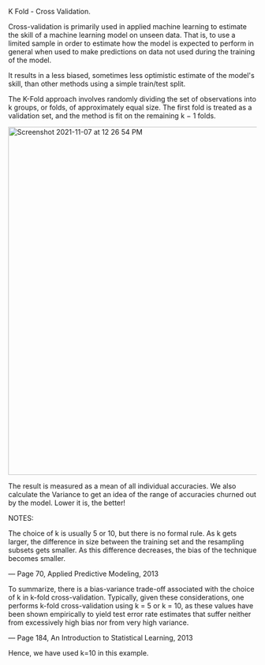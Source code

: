 K Fold - Cross Validation.

Cross-validation is primarily used in applied machine learning to estimate the skill of a machine learning model on unseen data. That is, to use a limited sample in order to estimate how the model is expected to perform in general when used to make predictions on data not used during the training of the model.

It results in a less biased, sometimes less optimistic estimate of the model's skill, than other methods using a simple train/test split.

The K-Fold approach involves randomly dividing the set of observations into k groups, or folds, of approximately equal size. The first fold is treated as a validation set, and the method is fit on the remaining k − 1 folds.

<img width="707" alt="Screenshot 2021-11-07 at 12 26 54 PM" src="https://user-images.githubusercontent.com/61674750/140635600-78353e24-2dbd-41d5-ac26-28d392328efb.png">


The result is measured as a mean of all individual accuracies. We also calculate the Variance to get an idea of the range of accuracies churned out by the model. Lower it is, the better!

NOTES:

The choice of k is usually 5 or 10, but there is no formal rule. As k gets larger, the difference in size between the training set and the resampling subsets gets smaller. As this difference decreases, the bias of the technique becomes smaller.

— Page 70, Applied Predictive Modeling, 2013

To summarize, there is a bias-variance trade-off associated with the choice of k in k-fold cross-validation. Typically, given these considerations, one performs k-fold cross-validation using k = 5 or k = 10, as these values have been shown empirically to yield test error rate estimates that suffer neither from excessively high bias nor from very high variance.

— Page 184, An Introduction to Statistical Learning, 2013

Hence, we have used k=10 in this example.
